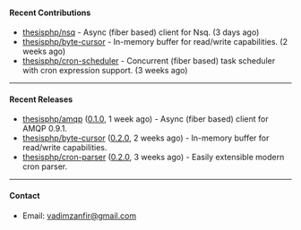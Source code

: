 #### Recent Contributions

- [thesisphp/nsq](https://github.com/thesisphp/nsq) - Async (fiber based) client for Nsq. (3 days ago)
- [thesisphp/byte-cursor](https://github.com/thesisphp/byte-cursor) - In-memory buffer for read/write capabilities. (2 weeks ago)
- [thesisphp/cron-scheduler](https://github.com/thesisphp/cron-scheduler) - Concurrent (fiber based) task scheduler with cron expression support. (3 weeks ago)

---

#### Recent Releases

- [thesisphp/amqp](https://github.com/thesisphp/amqp) ([0.1.0](https://github.com/thesisphp/amqp/releases/tag/0.1.0), 1 week ago) - Async (fiber based) client for AMQP 0.9.1.
- [thesisphp/byte-cursor](https://github.com/thesisphp/byte-cursor) ([0.2.0](https://github.com/thesisphp/byte-cursor/releases/tag/0.2.0), 2 weeks ago) - In-memory buffer for read/write capabilities.
- [thesisphp/cron-parser](https://github.com/thesisphp/cron-parser) ([0.2.0](https://github.com/thesisphp/cron-parser/releases/tag/0.2.0), 3 weeks ago) - Easily extensible modern cron parser.

---

#### Contact

- Email: [vadimzanfir@gmail.com](mailto://vadimzanfir@gmail.com)
